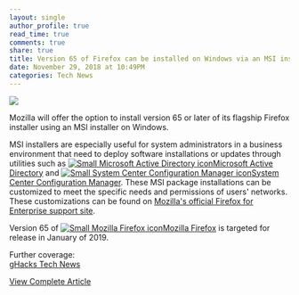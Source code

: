 ```yaml
---
layout: single
author_profile: true
read_time: true
comments: true
share: true
title: Version 65 of Firefox can be installed on Windows via an MSI installer
date: November 29, 2018 at 10:49PM
categories: Tech News
---
```

<img class="align-center" src="%20http://d2.alternativeto.net/dist/icons/microsoft-active-directory_102642.png?width=36&amp;height=36&amp;mode=crop&amp;upscale=false">
<p><p>Mozilla will offer the option to install version 65 or later of its flagship Firefox installer using an MSI installer on Windows.</p>
<p>MSI installers are especially useful for system administrators in a business environment that need to deploy software installations or updates through utilities such as <a href='//alternativeto.net/software/microsoft-active-directory/'><img alt='Small Microsoft Active Directory icon' class='mini-app-icon' src='//d2.alternativeto.net/dist/icons/microsoft-active-directory_102642.png?width=36&height=36&mode=crop&upscale=false' />Microsoft Active Directory</a> and <a href='//alternativeto.net/software/system-center-configuration-manager/'><img alt='Small System Center Configuration Manager icon' class='mini-app-icon' src='//d2.alternativeto.net/dist/icons/system-center-configuration-manager_79936.png?width=36&height=36&mode=crop&upscale=false' />System Center Configuration Manager</a>. These MSI package installations can be customized to meet the specific needs and permissions of users' networks. These customizations can be found on <a href="https://support.mozilla.org/en-US/kb/firefox-customization-msi-installers" rel="nofollow">Mozilla's official Firefox for Enterprise support site</a>.</p>
<p>Version 65 of <a href='//alternativeto.net/software/firefox/'><img alt='Small Mozilla Firefox icon' class='mini-app-icon' src='//d2.alternativeto.net/dist/icons/firefox_114558.png?width=36&height=36&mode=crop&upscale=false' />Mozilla Firefox</a> is targeted for release in January of 2019.</p>
<p>Further coverage:<br />
<a href="https://www.ghacks.net/2018/11/29/firefox-65-supports-msi-installers/" rel="nofollow">gHacks Tech News</a></p>
</p>
<a class="btn btn--info" href="https://alternativeto.net/news/2018/11/version-65-of-firefox-can-be-installed-on-windows-via-an-msi-installer">View Complete Article</a>